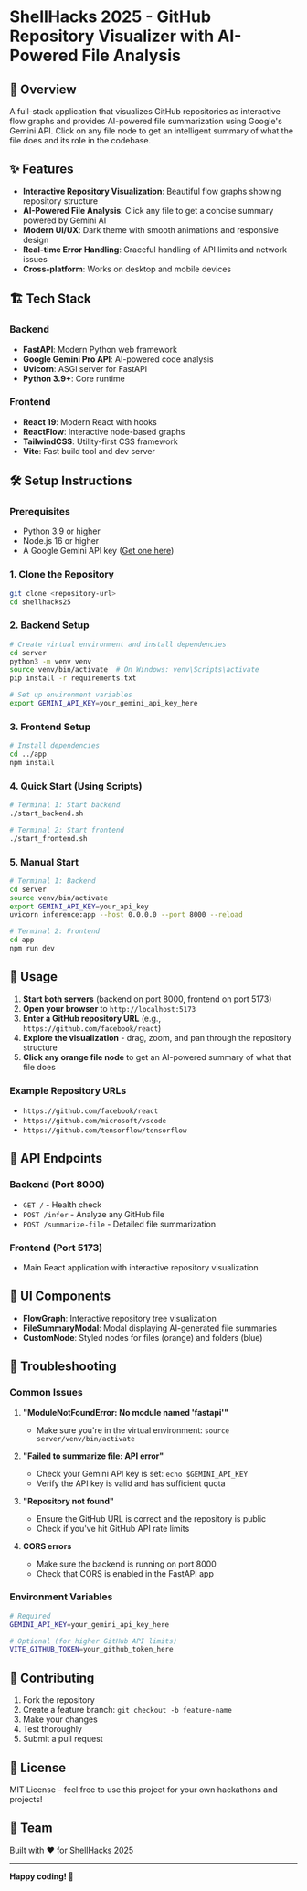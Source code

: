 # ShellHacks 2025 - GitHub Repository Visualizer with AI-Powered File Analysis

## 🚀 Overview
A full-stack application that visualizes GitHub repositories as interactive flow graphs and provides AI-powered file summarization using Google's Gemini API. Click on any file node to get an intelligent summary of what the file does and its role in the codebase.

## ✨ Features
- **Interactive Repository Visualization**: Beautiful flow graphs showing repository structure
- **AI-Powered File Analysis**: Click any file to get a concise summary powered by Gemini AI
- **Modern UI/UX**: Dark theme with smooth animations and responsive design
- **Real-time Error Handling**: Graceful handling of API limits and network issues
- **Cross-platform**: Works on desktop and mobile devices

## 🏗️ Tech Stack

### Backend
- **FastAPI**: Modern Python web framework
- **Google Gemini Pro API**: AI-powered code analysis
- **Uvicorn**: ASGI server for FastAPI
- **Python 3.9+**: Core runtime

### Frontend
- **React 19**: Modern React with hooks
- **ReactFlow**: Interactive node-based graphs
- **TailwindCSS**: Utility-first CSS framework
- **Vite**: Fast build tool and dev server

## 🛠️ Setup Instructions

### Prerequisites
- Python 3.9 or higher
- Node.js 16 or higher
- A Google Gemini API key ([Get one here](https://makersuite.google.com/app/apikey))

### 1. Clone the Repository
```bash
git clone <repository-url>
cd shellhacks25
```

### 2. Backend Setup
```bash
# Create virtual environment and install dependencies
cd server
python3 -m venv venv
source venv/bin/activate  # On Windows: venv\Scripts\activate
pip install -r requirements.txt

# Set up environment variables
export GEMINI_API_KEY=your_gemini_api_key_here
```

### 3. Frontend Setup
```bash
# Install dependencies
cd ../app
npm install
```

### 4. Quick Start (Using Scripts)
```bash
# Terminal 1: Start backend
./start_backend.sh

# Terminal 2: Start frontend  
./start_frontend.sh
```

### 5. Manual Start
```bash
# Terminal 1: Backend
cd server
source venv/bin/activate
export GEMINI_API_KEY=your_api_key
uvicorn inference:app --host 0.0.0.0 --port 8000 --reload

# Terminal 2: Frontend
cd app
npm run dev
```

## 🎯 Usage

1. **Start both servers** (backend on port 8000, frontend on port 5173)
2. **Open your browser** to `http://localhost:5173`
3. **Enter a GitHub repository URL** (e.g., `https://github.com/facebook/react`)
4. **Explore the visualization** - drag, zoom, and pan through the repository structure
5. **Click any orange file node** to get an AI-powered summary of what that file does

### Example Repository URLs
- `https://github.com/facebook/react`
- `https://github.com/microsoft/vscode`
- `https://github.com/tensorflow/tensorflow`

## 🔧 API Endpoints

### Backend (Port 8000)
- `GET /` - Health check
- `POST /infer` - Analyze any GitHub file
- `POST /summarize-file` - Detailed file summarization

### Frontend (Port 5173)
- Main React application with interactive repository visualization

## 🎨 UI Components

- **FlowGraph**: Interactive repository tree visualization
- **FileSummaryModal**: Modal displaying AI-generated file summaries
- **CustomNode**: Styled nodes for files (orange) and folders (blue)

## 🚨 Troubleshooting

### Common Issues

1. **"ModuleNotFoundError: No module named 'fastapi'"**
   - Make sure you're in the virtual environment: `source server/venv/bin/activate`

2. **"Failed to summarize file: API error"**
   - Check your Gemini API key is set: `echo $GEMINI_API_KEY`
   - Verify the API key is valid and has sufficient quota

3. **"Repository not found"**
   - Ensure the GitHub URL is correct and the repository is public
   - Check if you've hit GitHub API rate limits

4. **CORS errors**
   - Make sure the backend is running on port 8000
   - Check that CORS is enabled in the FastAPI app

### Environment Variables
```bash
# Required
GEMINI_API_KEY=your_gemini_api_key_here

# Optional (for higher GitHub API limits)
VITE_GITHUB_TOKEN=your_github_token_here
```

## 🤝 Contributing

1. Fork the repository
2. Create a feature branch: `git checkout -b feature-name`
3. Make your changes
4. Test thoroughly
5. Submit a pull request

## 📝 License
MIT License - feel free to use this project for your own hackathons and projects!

## 🎉 Team
Built with ❤️ for ShellHacks 2025

---

**Happy coding! 🚀**
